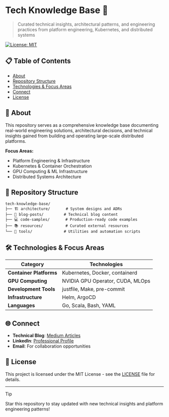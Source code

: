 # Tech Knowledge Base 🚀

> Curated technical insights, architectural patterns, and engineering practices from platform engineering, Kubernetes, and distributed systems

[![License: MIT](https://img.shields.io/badge/License-MIT-blue.svg)](https://opensource.org/licenses/MIT)

## 📋 Table of Contents

- [About](#about)
- [Repository Structure](#repository-structure)
- [Technologies & Focus Areas](#technologies--focus-areas)
- [Connect](#connect)
- [License](#license)

## 🎯 About

This repository serves as a comprehensive knowledge base documenting real-world engineering solutions, architectural decisions, and technical insights gained from building and operating large-scale distributed platforms. 

**Focus Areas:**
- Platform Engineering & Infrastructure
- Kubernetes & Container Orchestration
- GPU Computing & ML Infrastructure
- Distributed Systems Architecture

## 📁 Repository Structure

```
tech-knowledge-base/
├── 🏗️ architecture/       # System designs and ADRs
├── 📝 blog-posts/         # Technical blog content
├── 💻 code-samples/       # Production-ready code examples
├── 📚 resources/          # Curated external resources
└── 🔧 tools/              # Utilities and automation scripts
```

## 🛠 Technologies & Focus Areas

| Category | Technologies |
|----------|-------------|
| **Container Platforms** | Kubernetes, Docker, containerd |
| **GPU Computing** | NVIDIA GPU Operator, CUDA, MLOps |
| **Development Tools** | justfile, Make, pre-commit |
| **Infrastructure** | Helm, ArgoCD |
| **Languages** | Go, Scala, Bash, YAML |

## 🌐 Connect

- **Technical Blog**: [Medium Articles](https://medium.com/@_carlosm)
- **LinkedIn**: [Professional Profile](https://linkedin.com/in/cmontemuino)
- **Email**: For collaboration opportunities

## 📄 License

This project is licensed under the MIT License - see the [LICENSE](LICENSE) file for details.

---

> [!TIP]
> Star this repository to stay updated with new technical insights and platform engineering patterns!
